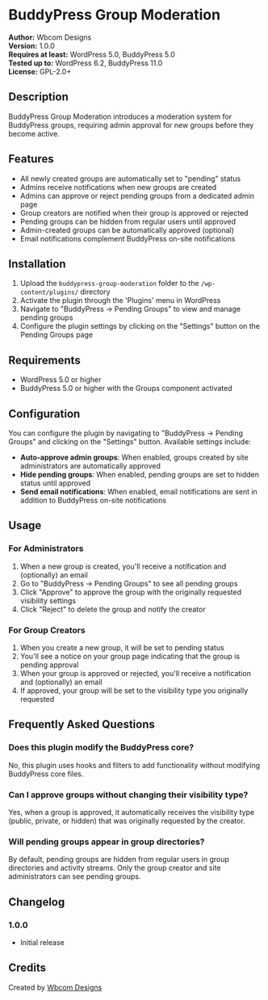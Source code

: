 # BuddyPress Group Moderation

**Author:** Wbcom Designs  
**Version:** 1.0.0  
**Requires at least:** WordPress 5.0, BuddyPress 5.0  
**Tested up to:** WordPress 6.2, BuddyPress 11.0  
**License:** GPL-2.0+

## Description

BuddyPress Group Moderation introduces a moderation system for BuddyPress groups, requiring admin approval for new groups before they become active.

## Features

- All newly created groups are automatically set to "pending" status
- Admins receive notifications when new groups are created
- Admins can approve or reject pending groups from a dedicated admin page
- Group creators are notified when their group is approved or rejected
- Pending groups can be hidden from regular users until approved
- Admin-created groups can be automatically approved (optional)
- Email notifications complement BuddyPress on-site notifications

## Installation

1. Upload the `buddypress-group-moderation` folder to the `/wp-content/plugins/` directory
2. Activate the plugin through the 'Plugins' menu in WordPress
3. Navigate to "BuddyPress → Pending Groups" to view and manage pending groups
4. Configure the plugin settings by clicking on the "Settings" button on the Pending Groups page

## Requirements

- WordPress 5.0 or higher
- BuddyPress 5.0 or higher with the Groups component activated

## Configuration

You can configure the plugin by navigating to "BuddyPress → Pending Groups" and clicking on the "Settings" button. Available settings include:

- **Auto-approve admin groups**: When enabled, groups created by site administrators are automatically approved
- **Hide pending groups**: When enabled, pending groups are set to hidden status until approved
- **Send email notifications**: When enabled, email notifications are sent in addition to BuddyPress on-site notifications

## Usage

### For Administrators

1. When a new group is created, you'll receive a notification and (optionally) an email
2. Go to "BuddyPress → Pending Groups" to see all pending groups
3. Click "Approve" to approve the group with the originally requested visibility settings
4. Click "Reject" to delete the group and notify the creator

### For Group Creators

1. When you create a new group, it will be set to pending status
2. You'll see a notice on your group page indicating that the group is pending approval
3. When your group is approved or rejected, you'll receive a notification and (optionally) an email
4. If approved, your group will be set to the visibility type you originally requested

## Frequently Asked Questions

### Does this plugin modify the BuddyPress core?

No, this plugin uses hooks and filters to add functionality without modifying BuddyPress core files.

### Can I approve groups without changing their visibility type?

Yes, when a group is approved, it automatically receives the visibility type (public, private, or hidden) that was originally requested by the creator.

### Will pending groups appear in group directories?

By default, pending groups are hidden from regular users in group directories and activity streams. Only the group creator and site administrators can see pending groups.

## Changelog

### 1.0.0

- Initial release

## Credits

Created by [Wbcom Designs](https://wbcomdesigns.com/)

